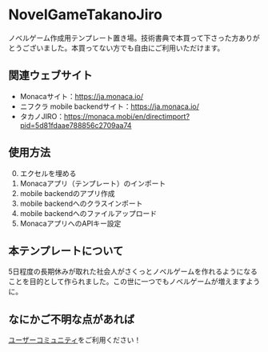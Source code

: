 # NovelGameTakanoJiro
ノベルゲーム作成用テンプレート置き場。技術書典で本買って下さった方ありがとうございました。本買ってない方でも自由にご利用いただけます。

## 関連ウェブサイト

* Monacaサイト：https://ja.monaca.io/
* ニフクラ mobile backendサイト：https://ja.monaca.io/
* タカノJIRO：https://monaca.mobi/en/directimport?pid=5d81fdaae788856c2709aa74

## 使用方法

0. エクセルを埋める
1. Monacaアプリ（テンプレート）のインポート
2. mobile backendのアプリ作成
3. mobile backendへのクラスインポート
4. mobile backendへのファイルアップロード
5. MonacaアプリへのAPIキー設定

## 本テンプレートについて

5日程度の長期休みが取れた社会人がさくっとノベルゲームを作れるようになることを目的として作られました。この世に一つでもノベルゲームが増えますように。

## なにかご不明な点があれば

[ユーザーコミュニティ](https://github.com/NIFCloud-mbaas/UserCommunity)をご利用ください！
